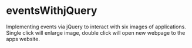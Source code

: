 # eventsWithjQuery
Implementing events via jQuery to interact with six images of applications. Single click will enlarge image, double click will open new webpage to the apps website.
